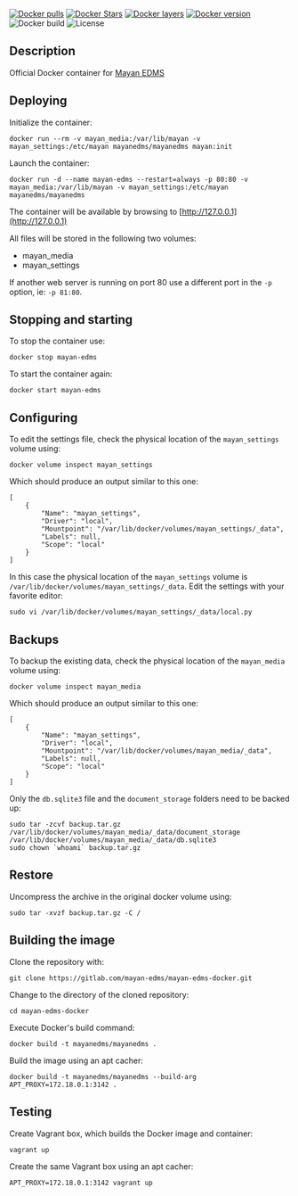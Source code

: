 [![Docker pulls](https://img.shields.io/docker/pulls/mayanedms/mayanedms.svg?maxAge=3600)](https://hub.docker.com/r/mayanedms/mayanedms/) [![Docker Stars](https://img.shields.io/docker/stars/mayanedms/mayanedms.svg?maxAge=3600)](https://hub.docker.com/r/jamiemagee/mayan-edms/) [![Docker layers](https://images.microbadger.com/badges/image/mayanedms/mayanedms.svg)](https://microbadger.com/images/mayanedms/mayanedms) [![Docker version](https://images.microbadger.com/badges/version/mayanedms/mayanedms.svg)](https://microbadger.com/images/mayanedms/mayanedms) ![Docker build](https://img.shields.io/docker/automated/mayanedms/mayanedms.svg) ![License](https://img.shields.io/badge/License-MIT-green.svg?maxAge=3600)

Description
-----------

Official Docker container for [Mayan EDMS](https://gitlab.com/mayan-edms/mayan-edms)


Deploying
---------

Initialize the container:

    docker run --rm -v mayan_media:/var/lib/mayan -v mayan_settings:/etc/mayan mayanedms/mayanedms mayan:init

Launch the container:

    docker run -d --name mayan-edms --restart=always -p 80:80 -v mayan_media:/var/lib/mayan -v mayan_settings:/etc/mayan mayanedms/mayanedms

The container will be available by browsing to [http://127.0.0.1](http://127.0.0.1)

All files will be stored in the following two volumes:

 - mayan_media
 - mayan_settings

If another web server is running on port 80 use a different port in the
``-p`` option, ie: ``-p 81:80``.

Stopping and starting
---------------------
To stop the container use:

    docker stop mayan-edms

To start the container again:

    docker start mayan-edms


Configuring
-----------

To edit the settings file, check the physical location of the ``mayan_settings`` volume using:

    docker volume inspect mayan_settings

Which should produce an output similar to this one:

    [
        {
            "Name": "mayan_settings",
            "Driver": "local",
            "Mountpoint": "/var/lib/docker/volumes/mayan_settings/_data",
            "Labels": null,
            "Scope": "local"
        }
    ]

In this case the physical location of the ``mayan_settings`` volume is
``/var/lib/docker/volumes/mayan_settings/_data``. Edit the settings with your
favorite editor:

    sudo vi /var/lib/docker/volumes/mayan_settings/_data/local.py


Backups
-------

To backup the existing data, check the physical location of the ``mayan_media`` volume using:

    docker volume inspect mayan_media

Which should produce an output similar to this one:

    [
        {
            "Name": "mayan_settings",
            "Driver": "local",
            "Mountpoint": "/var/lib/docker/volumes/mayan_media/_data",
            "Labels": null,
            "Scope": "local"
        }
    ]

Only the ``db.sqlite3`` file and the ``document_storage`` folders need to be backed up:

    sudo tar -zcvf backup.tar.gz /var/lib/docker/volumes/mayan_media/_data/document_storage /var/lib/docker/volumes/mayan_media/_data/db.sqlite3
    sudo chown `whoami` backup.tar.gz


Restore
-------
Uncompress the archive in the original docker volume using:

    sudo tar -xvzf backup.tar.gz -C /


Building the image
------------------

Clone the repository with:

    git clone https://gitlab.com/mayan-edms/mayan-edms-docker.git

Change to the directory of the cloned repository:

    cd mayan-edms-docker

Execute Docker's build command:

    docker build -t mayanedms/mayanedms .

Build the image using an apt cacher:

    docker build -t mayanedms/mayanedms --build-arg APT_PROXY=172.18.0.1:3142 .


Testing
-------

Create Vagrant box, which builds the Docker image and container:

    vagrant up

Create the same Vagrant box using an apt cacher:

    APT_PROXY=172.18.0.1:3142 vagrant up


